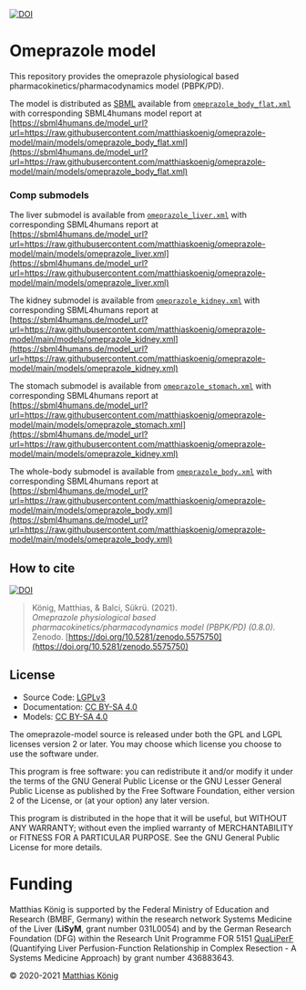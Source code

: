 [![DOI](https://zenodo.org/badge/DOI/10.5281/zenodo.5555814.svg)](https://doi.org/10.5281/zenodo.5555814)

# Omeprazole model
This repository provides the omeprazole physiological based pharmacokinetics/pharmacodynamics model (PBPK/PD).


The model is distributed as [SBML](http://sbml.org) available from [`omeprazole_body_flat.xml`](./models/omeprazole_body_flat.xml) with 
corresponding SBML4humans model report at [https://sbml4humans.de/model_url?url=https://raw.githubusercontent.com/matthiaskoenig/omeprazole-model/main/models/omeprazole_body_flat.xml](https://sbml4humans.de/model_url?url=https://raw.githubusercontent.com/matthiaskoenig/omeprazole-model/main/models/omeprazole_body_flat.xml)

### Comp submodels
The liver submodel is available from [`omeprazole_liver.xml`](./models/omeprazole_liver.xml) with corresponding SBML4humans report at
[https://sbml4humans.de/model_url?url=https://raw.githubusercontent.com/matthiaskoenig/omeprazole-model/main/models/omeprazole_liver.xml](https://sbml4humans.de/model_url?url=https://raw.githubusercontent.com/matthiaskoenig/omeprazole-model/main/models/omeprazole_liver.xml)

The kidney submodel is available from [`omeprazole_kidney.xml`](./models/omeprazole_kidney.xml) with corresponding SBML4humans report at
[https://sbml4humans.de/model_url?url=https://raw.githubusercontent.com/matthiaskoenig/omeprazole-model/main/models/omeprazole_kidney.xml](https://sbml4humans.de/model_url?url=https://raw.githubusercontent.com/matthiaskoenig/omeprazole-model/main/models/omeprazole_kidney.xml)

The stomach submodel is available from [`omeprazole_stomach.xml`](./models/omeprazole_stomach.xml) with corresponding SBML4humans report at
[https://sbml4humans.de/model_url?url=https://raw.githubusercontent.com/matthiaskoenig/omeprazole-model/main/models/omeprazole_stomach.xml](https://sbml4humans.de/model_url?url=https://raw.githubusercontent.com/matthiaskoenig/omeprazole-model/main/models/omeprazole_kidney.xml)

The whole-body submodel is available from [`omeprazole_body.xml`](./models/omeprazole_body.xml) with corresponding SBML4humans report at
[https://sbml4humans.de/model_url?url=https://raw.githubusercontent.com/matthiaskoenig/omeprazole-model/main/models/omeprazole_body.xml](https://sbml4humans.de/model_url?url=https://raw.githubusercontent.com/matthiaskoenig/omeprazole-model/main/models/omeprazole_body.xml)

## How to cite
[![DOI](https://zenodo.org/badge/DOI/10.5281/zenodo.5555814.svg)](https://doi.org/10.5281/zenodo.5555814)

> König, Matthias, & Balci, Sükrü. (2021).  
> *Omeprazole physiological based pharmacokinetics/pharmacodynamics model (PBPK/PD) (0.8.0).*   
> Zenodo. [https://doi.org/10.5281/zenodo.5575750](https://doi.org/10.5281/zenodo.5575750)

## License

* Source Code: [LGPLv3](http://opensource.org/licenses/LGPL-3.0)
* Documentation: [CC BY-SA 4.0](http://creativecommons.org/licenses/by-sa/4.0/)
* Models: [CC BY-SA 4.0](http://creativecommons.org/licenses/by-sa/4.0/)

The omeprazole-model source is released under both the GPL and LGPL licenses version 2 or
later. You may choose which license you choose to use the software under.

This program is free software: you can redistribute it and/or modify it under
the terms of the GNU General Public License or the GNU Lesser General Public
License as published by the Free Software Foundation, either version 2 of the
License, or (at your option) any later version.

This program is distributed in the hope that it will be useful, but WITHOUT ANY
WARRANTY; without even the implied warranty of MERCHANTABILITY or FITNESS FOR A
PARTICULAR PURPOSE. See the GNU General Public License for more details.

Funding
=======
Matthias König is supported by the Federal Ministry of Education and Research (BMBF, Germany)
within the research network Systems Medicine of the Liver (**LiSyM**, grant number 031L0054)
and by the German Research Foundation (DFG) within the Research Unit Programme FOR 5151
[QuaLiPerF](https://qualiperf.de) (Quantifying Liver Perfusion-Function Relationship in Complex Resection -
A Systems Medicine Approach) by grant number 436883643.

© 2020-2021 [Matthias König](https://livermetabolism.com)
